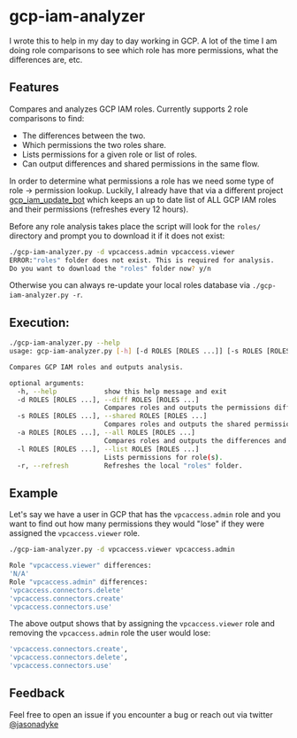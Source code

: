 # gcp-iam-analyzer
I wrote this to help in my day to day working in GCP. A lot of the time I am doing role comparisons to see which role has more permissions, what the differences are, etc.

## Features
Compares and analyzes GCP IAM roles. Currently supports 2 role comparisons to find:
- The differences between the two.
- Which permissions the two roles share.
- Lists permissions for a given role or list of roles.
- Can output differences and shared permissions in the same flow.

In order to determine what permissions a role has we need some type of role -> permission lookup. Luckily, I already have that via a different project [gcp_iam_update_bot](https://github.com/jdyke/gcp_iam_update_bot) which keeps an up to date list of ALL GCP IAM roles and their permissions (refreshes every 12 hours).

Before any role analysis takes place the script will look for the `roles/` directory and prompt you to download it if it does not exist:
```sh
./gcp-iam-analyzer.py -d vpcaccess.admin vpcaccess.viewer
ERROR:"roles" folder does not exist. This is required for analysis.
Do you want to download the "roles" folder now? y/n
```

Otherwise you can always re-update your local roles database via `./gcp-iam-analyzer.py -r`.

## Execution:

```sh
./gcp-iam-analyzer.py --help
usage: gcp-iam-analyzer.py [-h] [-d ROLES [ROLES ...]] [-s ROLES [ROLES ...]] [-a ROLES [ROLES ...]] [-l ROLES [ROLES ...]] [-r]

Compares GCP IAM roles and outputs analysis.

optional arguments:
  -h, --help            show this help message and exit
  -d ROLES [ROLES ...], --diff ROLES [ROLES ...]
                        Compares roles and outputs the permissions difference.
  -s ROLES [ROLES ...], --shared ROLES [ROLES ...]
                        Compares roles and outputs the shared permissions.
  -a ROLES [ROLES ...], --all ROLES [ROLES ...]
                        Compares roles and outputs the differences and the shared permissins.
  -l ROLES [ROLES ...], --list ROLES [ROLES ...]
                        Lists permissions for role(s).
  -r, --refresh         Refreshes the local "roles" folder.
```


## Example
Let's say we have a user in GCP that has the `vpcaccess.admin` role and you want to find out how many permissions they would "lose" if they were assigned the `vpcaccess.viewer` role.

```sh
./gcp-iam-analyzer.py -d vpcaccess.viewer vpcaccess.admin

Role "vpcaccess.viewer" differences:
'N/A'
Role "vpcaccess.admin" differences:
'vpcaccess.connectors.delete'
'vpcaccess.connectors.create'
'vpcaccess.connectors.use'
```

The above output shows that by assigning the `vpcaccess.viewer` role and removing the `vpcaccess.admin` role the user would lose:
```sh
'vpcaccess.connectors.create',
'vpcaccess.connectors.delete',
'vpcaccess.connectors.use'
 ```

 ## Feedback

 Feel free to open an issue if you encounter a bug or reach out via twitter [@jasonadyke](https://twitter.com/jasonadyke)
